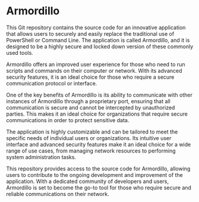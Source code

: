 # Armordillo
This Git repository contains the source code for an innovative application that allows users to securely and easily replace the traditional use of PowerShell or Command Line. The application is called Armordillo, and it is designed to be a highly secure and locked down version of these commonly used tools.

Armordillo offers an improved user experience for those who need to run scripts and commands on their computer or network. With its advanced security features, it is an ideal choice for those who require a secure communication protocol or interface.

One of the key benefits of Armordillo is its ability to communicate with other instances of Armordillo through a proprietary port, ensuring that all communication is secure and cannot be intercepted by unauthorized parties. This makes it an ideal choice for organizations that require secure communications in order to protect sensitive data.

The application is highly customizable and can be tailored to meet the specific needs of individual users or organizations. Its intuitive user interface and advanced security features make it an ideal choice for a wide range of use cases, from managing network resources to performing system administration tasks.

This repository provides access to the source code for Armordillo, allowing users to contribute to the ongoing development and improvement of the application. With a dedicated community of developers and users, Armordillo is set to become the go-to tool for those who require secure and reliable communications on their network.
